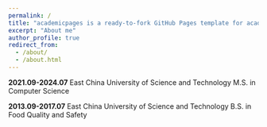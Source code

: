 ```yaml
---
permalink: /
title: "academicpages is a ready-to-fork GitHub Pages template for academic personal websites"
excerpt: "About me"
author_profile: true
redirect_from: 
  - /about/
  - /about.html
---
```


**2021.09-2024.07**   East China University of Science and Technology   M.S. in Computer Science

**2013.09-2017.07**   East China University of Science and Technology   B.S. in Food Quality and Safety